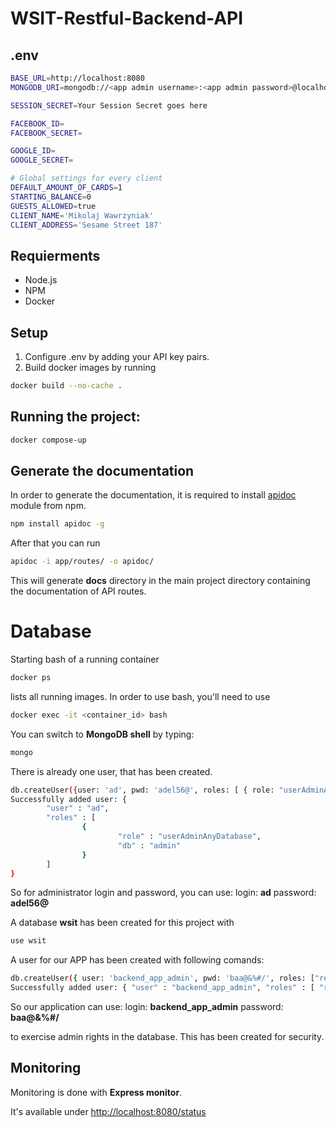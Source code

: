 # WSIT-Restful-Backend-API

## .env

```bash
BASE_URL=http://localhost:8080
MONGODB_URI=mongodb://<app admin username>:<app admin password>@localhost:27017/wsit

SESSION_SECRET=Your Session Secret goes here

FACEBOOK_ID=
FACEBOOK_SECRET=

GOOGLE_ID=
GOOGLE_SECRET=

# Global settings for every client
DEFAULT_AMOUNT_OF_CARDS=1
STARTING_BALANCE=0
GUESTS_ALLOWED=true
CLIENT_NAME='Mikolaj Wawrzyniak'
CLIENT_ADDRESS='Sesame Street 187'
```

## Requierments

- Node.js
- NPM
- Docker

## Setup

1. Configure .env by adding your API key pairs.
2. Build docker images by running

```bash
docker build --no-cache .
```

## Running the project:

```bash
docker compose-up
```

## Generate the documentation

In order to generate the documentation, it is required to install [apidoc](http://apidocjs.com/#install) module from npm.

```bash
npm install apidoc -g
```

After that you can run

```bash
apidoc -i app/routes/ -o apidoc/
```

This will generate **docs** directory in the main project directory containing the documentation of API routes.

# Database

Starting bash of a running container

```bash
docker ps
```

lists all running images.
In order to use bash, you'll need to use

```bash
docker exec -it <container_id> bash
```

You can switch to **MongoDB shell** by typing:

```bash
mongo
```

There is already one user, that has been created.

```bash
db.createUser({user: 'ad', pwd: 'adel56@', roles: [ { role: "userAdminAnyDatabase", db: "admin" } ] });
Successfully added user: {
        "user" : "ad",
        "roles" : [
                {
                        "role" : "userAdminAnyDatabase",
                        "db" : "admin"
                }
        ]
}
```

So for administrator login and password, you can use:
login: **ad**
password: **adel56@**

A database **wsit** has been created for this project with

```bash
use wsit
```

A user for our APP has been created with following comands:

```bash
db.createUser({ user: 'backend_app_admin', pwd: 'baa@&%#/', roles: ["readWrite", "dbAdmin"] });
Successfully added user: { "user" : "backend_app_admin", "roles" : [ "readWrite", "dbAdmin" ] }
```

So our application can use:
login: **backend_app_admin**
password: **baa@&%#/**

to exercise admin rights in the database. This has been created for security.

## Monitoring

Monitoring is done with **Express monitor**.

It's available under [http://localhost:8080/status](http://localhost:8080/status)
